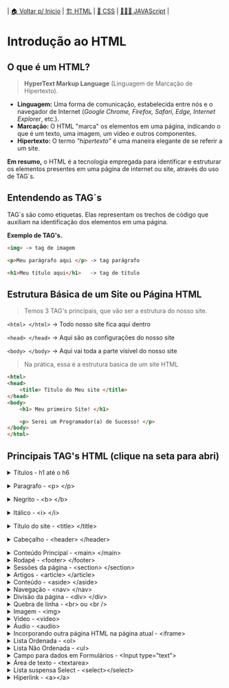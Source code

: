 | [🏠 Voltar p/ Inicio](../) | [🏗️ HTML](./html.md) | [💈 CSS](./css.md) | [👨🏻‍💻 JAVAScript](./js.md) |


# Introdução ao HTML
## O que é um HTML?
> **HyperText Markup Language** (Linguagem de Marcação de Hipertexto).

- **Linguagem:** Uma forma de comunicação, estabelecida entre nós e o navegador de Internet (*Google Chrome, Firefox, Safari, Edge, Internet Explorer*, etc.).
- **Marcação:** O HTML "marca" os elementos em uma página, indicando o que é um texto, uma imagem, um vídeo e outros componentes.
- **Hipertexto:** O termo *"hipertexto"* é uma maneira elegante de se referir a um site.

**Em resumo,** o HTML é a tecnologia empregada para identificar e estruturar os elementos presentes em uma página de internet ou site, através do uso de TAG´s.

## Entendendo as TAG´s
TAG´s são como etiquetas. Elas representam os trechos de código que auxiliam na identificação dos elementos em uma página.


**Exemplo de TAG's.**
```html	
<img> -> tag de imagem

<p>Meu parágrafo aqui </p> -> tag parágrafo 

<h1>Meu título aqui</h1>   -> tag de título
```

## Estrutura Básica de um Site ou Página HTML

> Temos 3 TAG's principais, que vão ser a estrutura do nosso site.

`<html> </html>`  -> Todo nosso site fica aqui dentro

`<head> </head>`  -> Aqui são as configurações do nosso site

`<body> </body>`  -> Aqui vai toda a parte vísivel do nosso site

> Na prática, essa é a estrutura basica de um site HTML

```html
<html> 
<head> 
	<title> Título do Meu site </title>
</head>
<body>
	<h1> Meu primeiro Site! </h1>

	<p> Serei um Programador(a) de Sucesso! </p>
</body>
</html>
```

## Principais TAG's HTML (clique na seta para abri)


<details> <br> <br>
<summary>Títulos - h1 até o h6</summary>

Em HTML, os títulos são categorizados de h1 a h6. O h1 representa o título de maior relevância na página, enquanto o h6 é atribuído aos títulos de menor importância.

<pre>
	<code>
&lt;h1&gt; Seu título H1 &lt;/h1&gt;
&lt;h2&gt; Seu título H2 &lt;/h2&gt;
&lt;h3&gt; Seu título H3 &lt;/h3&gt;
&lt;h4&gt; Seu título H4 &lt;/h4&gt;
&lt;h5&gt; Seu título H5 &lt;/h5&gt;
&lt;h6&gt; Seu título H6 &lt;/h6&gt;
	</code>
</pre>


 <br> <br> </details>

<details> <br> <br>
<summary>Paragrafo - &lt;p&gt; &lt;/p&gt; </summary>

<pre>
	<code>
&lt;p&gt; Meu parágrafo, texto que você desejar... &lt;/p&gt;
	</code>
</pre>

 <br> <br> </details>

<details> <br> <br>
<summary>Negrito - &lt;b&gt; &lt;/b&gt; </summary>

<pre>
	<code>
&lt;p&gt; Seu texto em &lt;b&gt;negrito&lt;/b&gt; ou &lt;strong&gt;Negrito&lt;strong&gt; &lt;/p&gt;
	</code>
</pre>

 <br> <br> </details>


<details> <br> <br>
<summary>Itálico  - &lt;i&gt; &lt;/i&gt; </summary>


<pre>
	<code>
&lt;p&gt; Esse é o meu &lt;i&gt;texto em itálico&lt;/i&gt; &lt;/p&gt;
	</code>
</pre>

 <br> <br> </details>


<details> <br> <br>
<summary>Título do site  - &lt;title&gt; &lt;/title&gt; </summary>


<pre>
	<code>
&lt;title&gt;Título do Meu site&lt;/title&gt;
	</code>
</pre>

 <br> <br> </details>


<details> <br> <br>
<summary>Cabeçalho - &lt;header&gt; &lt;/header&gt; </summary>
Essa tag define um cabeçalho. Ou seja, tudo que estiver dentro dessa tag <code>&lt;header&gt;</code> faz parte de um cabeçalho e pode ser usado dentro de outras sessões. Também pode conter outros elementos dentro da tag, como uma logo, um formulário de pesquisa, e outros.

<pre>
	<code>
&lt;header&gt;
	&lt;h1&gt;Olá&lt;/h1&gt;
&lt;/header&gt;
	</code>
</pre>

 <br> <br> </details>

<details> <br> <br>
<summary>Conteúdo Principal  - &lt;main&gt; &lt;/main&gt; </summary>
Essa tag representa o conteúdo principal do seu corpo, ou seja, o conteúdo principal do seu código. 
<pre>
	<code>
&lt;main&gt;
	&lt;h1&gt;Esse é um h1&lt;/h1&gt;
	&lt;h1&gt;Sou um parágrafo&lt;/h1&gt;
	&lt;h1&gt;Sou um botão&lt;/h1&gt;
	&lt;p&gt;Estamos todos dentro da tag main&lt;/p&gt;
&lt;/main&gt;
	</code>
</pre>
 <br> <br> </details>


<details> <br> <br>
<summary>Rodapé - &lt;footer&gt; &lt;/footer&gt; </summary>
Essas tags definem um rodapé para a página, geralmente utilizadas no final da página; 
<pre>
	<code>
&lt;footer&gt;
	Algumas informações de copyright ou talvez alguma outra informação 
&lt;/footer&gt;
	</code>
</pre>
 <br> <br> </details>

<details> <br> <br>
<summary>Sessões da página - &lt;section&gt; &lt;/section&gt; </summary>
Essa tag define uma sessão para sua página.
<pre>
	<code>
&lt;section&gt;
	&lt;h1&gt;Esse é um h1&lt;/h1&gt;
	&lt;p&gt;O resto do contéudo do seu site&lt;/p&gt;
&lt;/section&gt;
	</code>
</pre>
 <br> <br> </details>

<details> <br> <br>
<summary>Artigos - &lt;article&gt; &lt;/article&gt; </summary>
Essa tag define um artigo da sua página. Ela é utilizada para separar o conteúdo da sua página. É mais utilizada para criação de blogs, um artigo de revista ou jornal, página de conteúdos e etc.
<pre>
	<code>
&lt;article&gt;
	&lt;h1&gt;Tema de Um Artigo&lt;/h1&gt;
	&lt;p&gt;O resto do contéudo do seu artigo&lt;/p&gt;
&lt;/article&gt;
&lt;article&gt;
	&lt;h1&gt;Tema do Segundo Artigo&lt;h1&gt;
	&lt;p&gt;
		O resto do contéudo do seu artigo asdsad asdasdsada erasdas asdeas asdasd adas asdasdsa dafedsa adsa asfsafeacsafa safasf afeasfsa a asdfas
	&lt;/p&gt;
&lt;/article&gt;
	...
	</code>
</pre>
 <br> <br> </details>

<details> <br> <br>
<summary>Conteúdo  - &lt;aside&gt; &lt;/aside&gt; </summary>
A <code>&lt;aside&gt;</code> tag define algum conteúdo além do conteúdo em que é colocada. O conteúdo à parte deve estar indiretamente relacionado ao conteúdo principal.
<pre>
	<code>
&lt;p&gt;Texto qualquer para seu paragrafo&gt;	
&lt;aside&gt;
	&lt;h4&gt;Seu Titulo&lt;/h4&gt;
	&lt;p&gt;Texto qualquer para seu paragrafo&gt;
&lt;/aside&gt;
	</code>
</pre>
 <br> <br> </details>

<details> <br> <br>
<summary>Navegação - &lt;nav&gt; &lt;/nav&gt; </summary>
Essa tag define um conteúdo de navegação. Por isso, é muito utilizado em conjunto com listas e na criação de menus. Ou seja, uma seção com links de navegação.
<pre>
	<code>	
&lt;nav&gt;
	&lt;ul&gt;
		&lt;li&gt;&lt;a href="#"&gt;Página Principal&lt;/a&gt;&lt;/li&gt;
		&lt;li&gt;&lt;a href="#"&gt;Sobre&lt;/a&gt;&lt;/li&gt;
		&lt;li&gt;&lt;a href="#"&gt;Contato&lt;/a&gt;&lt;/li&gt;
	&lt;/ul&gt;
&lt;/nav&gt;
	</code>
</pre>
 <br> <br> </details>

<details> <br> <br>
<summary>Divisão da página  - &lt;div&gt; &lt;/div&gt; </summary>
Define uma divisão da página. Desta forma, funciona como um container para conteúdo da página. Uma vez que não possui um valor semântico, é muito utilizado para organizar melhor o conteúdo. 
<pre>
	<code>	
&lt;div&gt;
	&lt;p&gt;
		Qualquer tipo de conteúdo aqui. Como &lt;p&gt;, &lt;table&gt; &lt;h1&gt;. Você coloca o que desejar!
	&lt;/p&gt;
&lt;/div&gt;
	...
	</code>
</pre>
 <br> <br> </details>

<details> <br> <br>
<summary>Quebra de linha - &lt;br&gt; ou &lt;br /&gt; </summary>
Essa tag não necessita de fechamento. Sua função é a quebra de linha.
<pre>
	<code>	
&lt;p&gt;Primeiro texto &lt;/p&gt; &lt;br&gt;
&lt;p&gt;Segundo texto &lt;/p&gt; &lt;br&gt;
&lt;p&gt;Terceiro texto &lt;/p&gt; &lt;br&gt;
	</code>
</pre>
 <br> <br> </details>

<details> <br> <br>
<summary>Imagem - &lt;img&gt;</summary>
Tag para colocar imagem no seu código, esse tag não necessita de fechamento. 
<pre>
	<code>	
&lt;h1&gt;Seu Titulo&lt;/h1&gt;
&lt;img src="endereço-sua-foto.jpg" alt="descrição para a foto" &gt;
	</code>
</pre>
 <br> <br> </details>

<details> <br> <br>
<summary>Vídeo  - &lt;video&gt;</summary>
É utilizado para incorporar conteúdo de vídeo em um documento HTML. Suporta os sequintes atributos: autoplay, controls, loop, poster, preload, src
<pre>
	<code>	
&lt;h1&gt;Meu vídeo&lt;/h1&gt;
&lt;video width="320" height="240" poster="imagemprevia.jpg" controls autoplay&gt;
&lt;source src="endereço-seu-video.mp4" type="video/mp4"&gt;
&lt;source src="endereço-seu-video.ogg" type="video/ogg"&gt;
Seu navegador não suporta a tag de vídeo.
&lt;/video&gt;
	</code>
</pre>
 <br> <br> </details>


<details> <br> <br>
<summary>Áudio  - &lt;audio&gt;</summary>
É utilizado para incorporar conteúdo de vídeo em um documento HTML. Suporta os sequintes atributos: autoplay, controls, loop, muted, preload, src
<pre>
	<code>	
&lt;h1&gt;Meu Áudio&lt;/h1&gt;
&lt;audio controls autoplay&gt;
&lt;source src="endereço-seu-audio.mp3" type="audio/mp3"&gt;
&lt;source src="endereço-seu-audio.ogg" type="audio/ogg"&gt;
Seu navegador não suporta a tag de audio.
&lt;/video&gt;
	</code>
</pre>
 <br> <br> </details>

<details> <br> <br>
<summary>Incorporando outra página HTML na página atual - &lt;iframe&gt;</summary>
A <code>&lt;iframe&gt;</code> tag especifica um quadro embutido. Um quadro embutido é usado para incorporar outro documento (site) no documento HTML atual.
<pre>
	<code>	
&lt;h1&gt;Exemplo de iframe adicionando o site da Globo:&lt;/h1&gt;
&lt;iframe src="https://www.globo.com/" title="Globo"&gt;
&lt;/iframe &gt;
	</code>
</pre>
 <br> <br> </details>

<details> <br> <br>
<summary>Lista Ordenada - &lt;ol&gt;</summary>
Representa uma lista de itens ordenados, ordenadas que podem ser numéricas ou alfabéticas.
<pre>
	<code>	
&lt;ol&gt;
	&lt;li&gt;primeiro item&lt;/li &gt;
	&lt;li&gt;segundo item&lt;/li &gt;
	&lt;li&gt;terceiro item&lt;/li &gt;
&lt;/ol &gt;
	</code>
</pre>
 <br> <br> </details>

<details> <br> <br>
<summary>Lista Não Ordenada - &lt;ul&gt;</summary>
Representa uma lista de itens não ordenados.
<pre>
	<code>	
&lt;ul&gt;
	&lt;li&gt;Café&lt;/li &gt;
	&lt;li&gt;Chá&lt;/li &gt;
	&lt;li&gt;Leite&lt;/li &gt;
&lt;/ul &gt;
	</code>
</pre>
 <br> <br> </details>

<details> <br> <br>
<summary>Campo para dados em Formulários - &lt;Input type="text"&gt;</summary>
Campo onde você pode inserir dados. 
<pre>
	<code>	
	&lt;input  type="text"&gt;
	&lt;input  type="checkbox"&gt;
	&lt;input  type="date"&gt;
	etc...
	</code>
</pre>
Lista dos Tipos:

- text
- number
- url
- email
- password
- tel
- checkbox
- radio
- time
- date
- datetime-local
- month
- week
- color
- file
- hidden
- image
- range
- reset
- search
- submit
 <br> <br> </details>

<details> <br> <br>
<summary>Área de texto - &lt;textarea&gt;</summary>
Geralmente é usado em um formulário para coletar entradas do usuário, como comentários ou revisões.
<pre>
	<code>	
&lt;form&gt;
	&lt;p&gt;&lt;label&gt;Porque eu quero ser um Programador(a):&lt;/label&gt;&lt;/p&gt;
	&lt;textarea rows="4" cols="50"&gt;Sua resposta aqui... &lt;/textarea&gt;
	&lt;br&gt;
	&lt;input  type="submit" value="Enviar"&gt;
&lt;/form&gt;
	</code>
</pre>
 <br> <br> </details>

<details> <br> <br>
<summary>Lista suspensa Select - &lt;select&gt;&lt;/select&gt;</summary>
Essa tag é usada para criar uma lista suspensa, muito usado em formulários.
<pre>
	<code>	
&lt;form&gt;
	&lt;label for="cars"&gt;Escolha um carro:&lt;/label&gt;
	&lt;select&gt;
		&lt;option value="volvo"&gt;Volvo&lt;/select&gt;
		&lt;option value="audi"&gt;Audi&lt;/select&gt;
		&lt;option value="mecedes"&gt;Mercedes&lt;/select&gt;
		&lt;option value="porsche"&gt;Porsche&lt;/select&gt;
	&lt;/select&gt;
&lt;/form&gt;
	</code>
</pre>
 <br> <br> </details>

<details> <br> <br>
<summary>Hiperlink - &lt;a&gt;&lt;/a&gt;</summary>
Define um hiperlink, que é usado para vincular de uma página a outra. O atributo mais importante do <code>&lt;a&gt;</code> elemento é o href atributo, que indica o destino do link.<br>
Atributos: target='_blank' >> abre em uma nova página
<pre>
	<code>	
&lt;a href="https://www.google.com"&gt;
	Clique aqui e vá para o Google
&lt;/a&gt;
	</code>
</pre>
 <br> <br> </details>